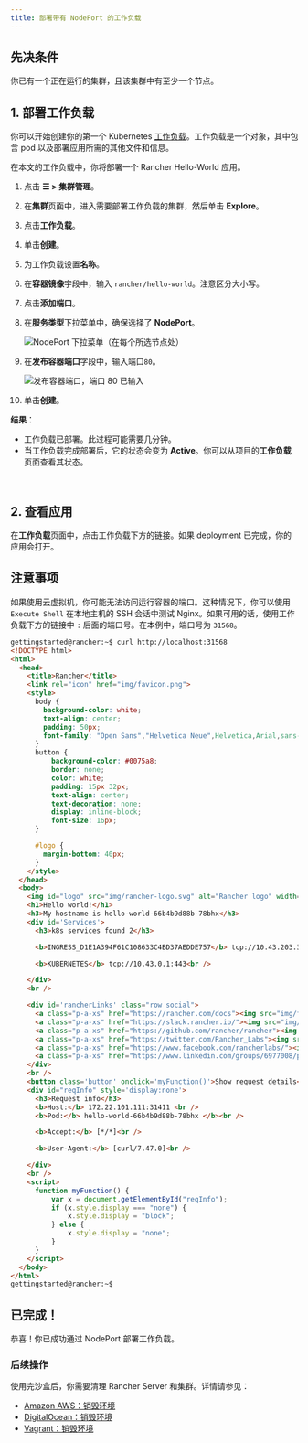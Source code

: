 ```yaml
---
title: 部署带有 NodePort 的工作负载
---
```


## 先决条件

你已有一个正在运行的集群，且该集群中有至少一个节点。

## 1. 部署工作负载

你可以开始创建你的第一个 Kubernetes [工作负载](https://kubernetes.io/docs/concepts/workloads/)。工作负载是一个对象，其中包含 pod 以及部署应用所需的其他文件和信息。

在本文的工作负载中，你将部署一个 Rancher Hello-World 应用。

1. 点击 **☰ > 集群管理**。
1. 在**集群**页面中，进入需要部署工作负载的集群，然后单击 **Explore**。
1. 点击**工作负载**。
1. 单击**创建**。
1. 为工作负载设置**名称**。
1. 在**容器镜像**字段中，输入 `rancher/hello-world`。注意区分大小写。
1. 点击**添加端口**。
1. 在**服务类型**下拉菜单中，确保选择了 **NodePort**。

   ![NodePort 下拉菜单（在每个所选节点处）](/img/nodeport-dropdown.png)

1. 在**发布容器端口**字段中，输入端口`80`。

   ![发布容器端口，端口 80 已输入](/img/container-port-field.png)

1. 单击**创建**。

**结果**：

* 工作负载已部署。此过程可能需要几分钟。
* 当工作负载完成部署后，它的状态会变为 **Active**。你可以从项目的**工作负载**页面查看其状态。

<br/>

## 2. 查看应用

在**工作负载**页面中，点击工作负载下方的链接。如果 deployment 已完成，你的应用会打开。

## 注意事项

如果使用云虚拟机，你可能无法访问运行容器的端口。这种情况下，你可以使用 `Execute Shell` 在本地主机的 SSH 会话中测试 Nginx。如果可用的话，使用工作负载下方的链接中 `:` 后面的端口号。在本例中，端口号为 `31568`。

```html
gettingstarted@rancher:~$ curl http://localhost:31568
<!DOCTYPE html>
<html>
  <head>
    <title>Rancher</title>
    <link rel="icon" href="img/favicon.png">
    <style>
      body {
        background-color: white;
        text-align: center;
        padding: 50px;
        font-family: "Open Sans","Helvetica Neue",Helvetica,Arial,sans-serif;
      }
      button {
          background-color: #0075a8;
          border: none;
          color: white;
          padding: 15px 32px;
          text-align: center;
          text-decoration: none;
          display: inline-block;
          font-size: 16px;
      }

      #logo {
        margin-bottom: 40px;
      }
    </style>
  </head>
  <body>
    <img id="logo" src="img/rancher-logo.svg" alt="Rancher logo" width=400 />
    <h1>Hello world!</h1>
    <h3>My hostname is hello-world-66b4b9d88b-78bhx</h3>
    <div id='Services'>
      <h3>k8s services found 2</h3>

      <b>INGRESS_D1E1A394F61C108633C4BD37AEDDE757</b> tcp://10.43.203.31:80<br />

      <b>KUBERNETES</b> tcp://10.43.0.1:443<br />

    </div>
    <br />

    <div id='rancherLinks' class="row social">
      <a class="p-a-xs" href="https://rancher.com/docs"><img src="img/favicon.png" alt="Docs" height="25" width="25"></a>
      <a class="p-a-xs" href="https://slack.rancher.io/"><img src="img/icon-slack.svg" alt="slack" height="25" width="25"></a>
      <a class="p-a-xs" href="https://github.com/rancher/rancher"><img src="img/icon-github.svg" alt="github" height="25" width="25"></a>
      <a class="p-a-xs" href="https://twitter.com/Rancher_Labs"><img src="img/icon-twitter.svg" alt="twitter" height="25" width="25"></a>
      <a class="p-a-xs" href="https://www.facebook.com/rancherlabs/"><img src="img/icon-facebook.svg" alt="facebook" height="25" width="25"></a>
      <a class="p-a-xs" href="https://www.linkedin.com/groups/6977008/profile"><img src="img/icon-linkedin.svg" height="25" alt="linkedin" width="25"></a>
    </div>
    <br />
    <button class='button' onclick='myFunction()'>Show request details</button>
    <div id="reqInfo" style='display:none'>
      <h3>Request info</h3>
      <b>Host:</b> 172.22.101.111:31411 <br />
      <b>Pod:</b> hello-world-66b4b9d88b-78bhx </b><br />

      <b>Accept:</b> [*/*]<br />

      <b>User-Agent:</b> [curl/7.47.0]<br />

    </div>
    <br />
    <script>
      function myFunction() {
          var x = document.getElementById("reqInfo");
          if (x.style.display === "none") {
              x.style.display = "block";
          } else {
              x.style.display = "none";
          }
      }
    </script>
  </body>
</html>
gettingstarted@rancher:~$

```

## 已完成！

恭喜！你已成功通过 NodePort 部署工作负载。

### 后续操作

使用完沙盒后，你需要清理 Rancher Server 和集群。详情请参见：

- [Amazon AWS：销毁环境](../deploy-rancher-manager/aws.md#销毁环境)
- [DigitalOcean：销毁环境](../deploy-rancher-manager/digitalocean.md#销毁环境)
- [Vagrant：销毁环境](../deploy-rancher-manager/vagrant.md#销毁环境)
